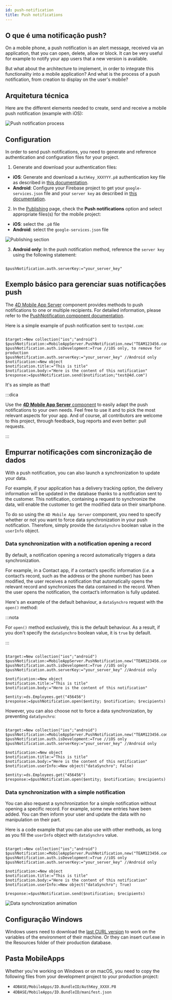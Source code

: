 ```yaml
---
id: push-notification
title: Push notifications
---
```



## O que é uma notificação push?

On a mobile phone, a push notification is an alert message, received via an application, that you can open, delete, allow or block. It can be very useful for example to notify your app users that a new version is available.

But what about the architecture to implement, in order to integrate this functionality into a mobile application? And what is the process of a push notification, from creation to display on the user's mobile?

## Arquitetura técnica

Here are the different elements needed to create, send and receive a mobile push notification (example with iOS):

![Push notification process](img/4D-for-ios-push-notification.png)

## Configuration

In order to send push notifications, you need to generate and reference authentication and configuration files for your project.

1. Generate and download your authentication files:

- **iOS**: Generate and download a `AuthKey_XXXYYY.p8` authentication key file as described in [this documentation](https://github.com/4d-for-ios/4D-Mobile-App-Server/blob/master/Documentation/Generate_p8.md).
- **Android**: Configure your Firebase project to get your `google-services.json` file and your `server key` as described in [this documentation](https://github.com/4d/4D-Mobile-App-Server/blob/main/Documentation/Conf_firebase.md).

2. In the [Publishing](../project-definition/publishing) page, check the **Push notifications** option and select appropriate files(s) for the mobile project:

- **iOS**: select the `.p8` file
- **Android**: select the `google-services.json` file

![Publishing section](img/push-notification-publishing-section.png)


3. **Android only**: In the push notification method, reference the `server key` using the following statement:

```4d

$pushNotification.auth.serverKey:="your_server_key"

```



## Exemplo básico para gerenciar suas notificações push

The [4D Mobile App Server](https://github.com/4d/4D-Mobile-App-Server/tree/main) component provides methods to push notifications to one or multiple recipients. For detailed information, please refer to the [PushNotification component documentation](https://github.com/4d/4D-Mobile-App-Server/blob/main/Documentation/Classes/PushNotification.md).

Here is a simple example of push notification sent to `test@4d.com`:

```4d

$target:=New collection("ios";"android")
$pushNotification:=MobileAppServer.PushNotification.new("TEAM123456.com.sample.myappname";$target)
$pushNotification.auth.isDevelopment:=True //iOS only, to remove for production
$pushNotification.auth.serverKey:="your_server_key" //Android only
$notification:=New object 
$notification.title:="This is title" 
$notification.body:="Here is the content of this notification" 
$response:=$pushNotification.send($notification;"test@4d.com")

```

It's as simple as that!

:::dica

Use the [**4D Mobile App Server** component](https://github.com/4d/4D-Mobile-App-Server/blob/main/Documentation/Classes/PushNotification.md) to easily adapt the push notifications to your own needs. Feel free to use it and to pick the most relevant aspects for your app. And of course, all contributors are welcome to this project, through feedback, bug reports and even better: pull requests.

:::

## Empurrar notificações com sincronização de dados

With a push notification, you can also launch a synchronization to update your data.

For example, if your application has a delivery tracking option, the delivery information will be updated in the database thanks to a notification sent to the customer. This notification, containing a request to synchronize the data, will enable the customer to get the modified data on their smartphone.

To do so using the `4D Mobile App Server` component, you need to specify whether or not you want to force data synchronization in your push notification. Therefore, simply provide the `dataSynchro` boolean value in the `userInfo` object.

### Data synchronization with a notification opening a record

By default, a notification opening a record automatically triggers a data synchronization.

For example, in a Contact app, if a contact’s specific information (*i.e.* a contact’s record, such as the address or the phone number) has been modified, the user receives a notification that automatically opens the relevant record and synchronizes the data contained in the record. When the user opens the notification, the contact’s information is fully updated.

Here's an example of the default behaviour, a `dataSynchro` request with the `open()` method:

:::nota

For `open()` method exclusively, this is the default behaviour. As a result, if you don't specify the `dataSynchro` boolean value, it is `true` by default.

:::

```4d

$target:=New collection("ios";"android")
$pushNotification:=MobileAppServer.PushNotification.new("TEAM123456.com.sample.myappname";$target)
$pushNotification.auth.isDevelopment:=True //iOS only
$pushNotification.auth.serverKey:="your_server_key" //Android only

$notification:=New object
$notification.title:="This is title" 
$notification.body:="Here is the content of this notification" 

$entity:=ds.Employees.get("456456")
$response:=$pushNotification.open($entity; $notification; $recipients)

```

However, you can also choose not to force a data synchronization, by preventing `dataSynchro`:

```4d

$target:=New collection("ios";"android")
$pushNotification:=MobileAppServer.PushNotification.new("TEAM123456.com.sample.myappname";$target)
$pushNotification.auth.isDevelopment:=True //iOS only
$pushNotification.auth.serverKey:="your_server_key" //Android only

$notification:=New object
$notification.title:="This is title" 
$notification.body:="Here is the content of this notification" 
$notification.userInfo:=New object("dataSynchro"; False)

$entity:=ds.Employees.get("456456")
$response:=$pushNotification.open($entity; $notification; $recipients)

```

### Data synchronization with a simple notification

You can also request a synchronization for a simple notification without opening a specific record. For example, some new entries have been added. You can then inform your user and update the data with no manipulation on their part.

Here is a code example that you can also use with other methods, as long as you fill the `userInfo` object with `dataSynchro` value.

```4d

$target:=New collection("ios";"android")
$pushNotification:=MobileAppServer.PushNotification.new("TEAM123456.com.sample.myappname";$target)
$pushNotification.auth.isDevelopment:=True //iOS only
$pushNotification.auth.serverKey:="your_server_key" //Android only

$notification:=New object
$notification.title:="This is title" 
$notification.body:="Here is the content of this notification" 
$notification.userInfo:=New object("dataSynchro"; True)

$response:=$pushNotification.send($notification; $recipients)

```
![Data synchronization animation](img/pushandSynchro.gif)

## Configuração Windows

Windows users need to download the [last CURL version](https://curl.se/download.html) to work on the variables of the environment of their machine. Or they can insert curl.exe in the Resources folder of their production database.

## Pasta MobileApps

Whether you're working on Windows or on macOS, you need to copy the following files from your development project to your production project:

- `4DBASE/MobileApps/ID.BundleID/AuthKey_XXXX.P8`
- `4DBASE/MobileApps/ID.BundleID/manifest.json`


